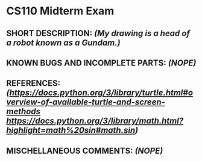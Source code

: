 # CS110 Midterm Exam

## SHORT DESCRIPTION: *(My drawing is a head of a robot known as a Gundam.)*

## KNOWN BUGS AND INCOMPLETE PARTS: *(NOPE)*

## REFERENCES: *(https://docs.python.org/3/library/turtle.html#overview-of-available-turtle-and-screen-methods https://docs.python.org/3/library/math.html?highlight=math%20sin#math.sin)*

## MISCHELLANEOUS COMMENTS: *(NOPE)*